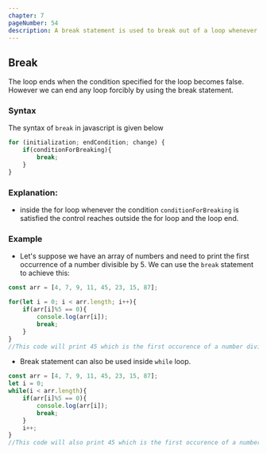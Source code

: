 ```yaml
---
chapter: 7
pageNumber: 54
description: A break statement is used to break out of a loop whenever a specific condition is met.
---
```


## Break

The loop ends when the condition specified for the loop becomes false. However we can end any loop forcibly by using the break statement.

### Syntax

The syntax of `break` in javascript is given below

```javascript
for (initialization; endCondition; change) {
    if(conditionForBreaking){
        break;
    }
}
```

### Explanation:

- inside the for loop whenever the condition `conditionForBreaking` is satisfied the control reaches outside the for loop and the loop end.


### Example

- Let's suppose we have an array of numbers and need to print the first occurrence of a number divisible by 5. We can use the `break` statement to achieve this:

```javascript
const arr = [4, 7, 9, 11, 45, 23, 15, 87];

for(let i = 0; i < arr.length; i++){
    if(arr[i]%5 == 0){
        console.log(arr[i]);
        break;
    }
}
//This code will print 45 which is the first occurence of a number divisible by 5
```
- Break statement can also be used inside `while` loop.

```javascript
const arr = [4, 7, 9, 11, 45, 23, 15, 87];
let i = 0;
while(i < arr.length){
    if(arr[i]%5 == 0){
        console.log(arr[i]);
        break;
    }
    i++;
}
//This code will also print 45 which is the first occurence of a number divisible by 5
```

